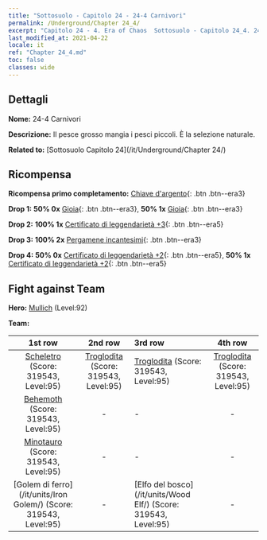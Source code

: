```yaml
---
title: "Sottosuolo - Capitolo 24 - 24-4 Carnivori"
permalink: /Underground/Chapter 24_4/
excerpt: "Capitolo 24 - 4. Era of Chaos  Sottosuolo - Capitolo 24_4. 24-4 Carnivori"
last_modified_at: 2021-04-22
locale: it
ref: "Chapter 24_4.md"
toc: false
classes: wide
---
```


## Dettagli

 **Nome:** 24-4 Carnivori

 **Descrizione:** Il pesce grosso mangia i pesci piccoli. È la selezione naturale.

 **Related to:** [Sottosuolo Capitolo 24](/it/Underground/Chapter 24/)

## Ricompensa

 **Ricompensa primo completamento:** [Chiave d'argento](/ItemsIT/con_693/){: .btn .btn--era3}

 **Drop 1:** **50% 0x** [Gioia](/ItemsIT/her_424/){: .btn .btn--era3}, **50% 1x** [Gioia](/ItemsIT/her_424/){: .btn .btn--era3}

 **Drop 2:** **100% 1x** [Certificato di leggendarietà +3](/ItemsIT/mat_88/){: .btn .btn--era5}

 **Drop 3:** **100% 2x** [Pergamene incantesimi](/ItemsIT/con_694/){: .btn .btn--era3}

 **Drop 4:** **50% 0x** [Certificato di leggendarietà +2](/ItemsIT/mat_81/){: .btn .btn--era5}, **50% 1x** [Certificato di leggendarietà +2](/ItemsIT/mat_81/){: .btn .btn--era5}


## Fight against Team
 **Hero:** [Mullich](/it/heroes/Mullich/) (Level:92)

 **Team:**


  | 1st row | 2nd row | 3rd row | 4th row |
  |:----:|:----:|:----|:----:|
  | [Scheletro](/it/units/Skeleton/) (Score: 319543, Level:95)  | [Troglodita](/it/units/Troglodyte/) (Score: 319543, Level:95)  | [Troglodita](/it/units/Troglodyte/) (Score: 319543, Level:95)  | [Troglodita](/it/units/Troglodyte/) (Score: 319543, Level:95)  |
  | [Behemoth](/it/units/Behemoth/) (Score: 319543, Level:95)  | - | - | - |
  | [Minotauro](/it/units/Minotaur/) (Score: 319543, Level:95)  | - | - | - |
  | [Golem di ferro](/it/units/Iron Golem/) (Score: 319543, Level:95)  | - | [Elfo del bosco](/it/units/Wood Elf/) (Score: 319543, Level:95)  | - |


